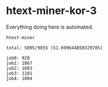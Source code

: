 # htext-miner-kor-3

Everything doing here is automated.

```
htext-miner

total: 5095/9855 (51.69964485032978%)

job0: 920
job1: 1067
job2: 1003
job3: 1101
job4: 1004
```